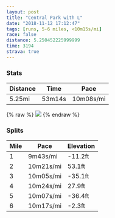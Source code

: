 ```yaml
---
layout: post
title: "Central Park with L"
date: "2018-11-12 17:12:47"
tags: [runs, 5-6 miles, <10m15s/mi]
race: false
distance: 5.250452225999999
time: 3194
strava: true
---
```


### Stats

| Distance | Time | Pace |
|----------|------|------|
|5.25mi|53m14s|10m08s/mi|

{% raw %}
<img src='https://maps.googleapis.com/maps/api/staticmap?maptype=roadmap&path=enc:skywF`apbMd@yNmNeLXoNmMmPaD}AwG|@_HiJwQuEePmNkBaRo\}TiSb@gNiMeLHfCnNaCjInChJvKzGnEzH~HnAxFrNjFfBvJy@|L|LrG`@|SlYxOtAbBpFdQ`JfLrNnEk@xC{E&key=AIzaSyC1MId7bFpkLXNAaYhBSTb8jLyiSqzbDtM&size=800x800&markers=color:yellow|label:S|40.76746,-73.97921&markers=color:green|label:F|40.767649999999996,-73.97846999999996'>
{% endraw %}

### Splits

| Mile | Pace | Elevation |
|------|------|-----------|
|1|9m43s/mi|-11.2ft|
|2|10m21s/mi|53.1ft|
|3|10m05s/mi|-35.1ft|
|4|10m24s/mi|27.9ft|
|5|10m07s/mi|-36.4ft|
|6|10m17s/mi|-2.3ft|
